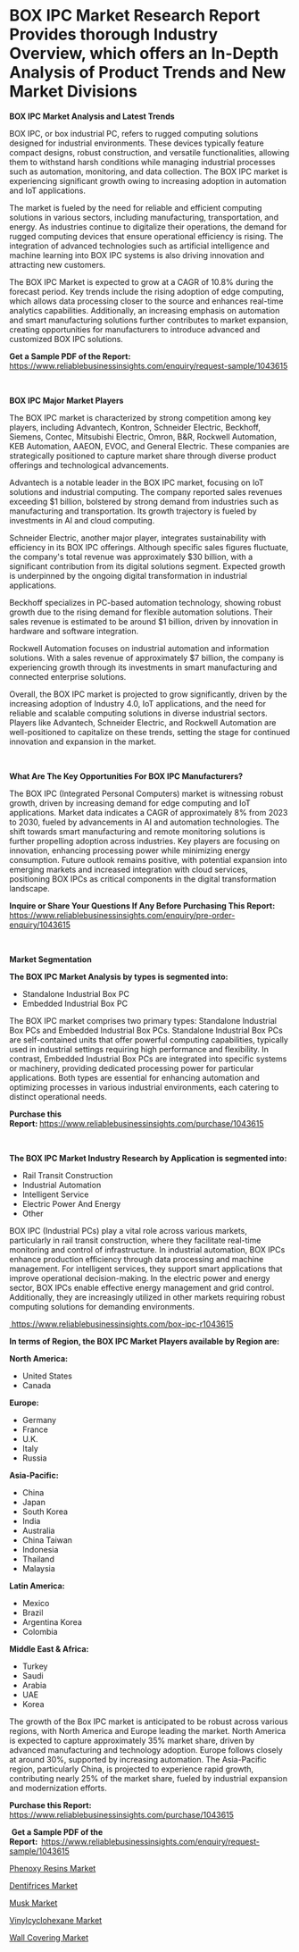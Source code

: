 <p><h1>BOX IPC Market Research Report Provides thorough Industry Overview, which offers an In-Depth Analysis of Product Trends and New Market Divisions</h1></p><p><strong>BOX IPC Market Analysis and Latest Trends</strong></p>
<p><p>BOX IPC, or box industrial PC, refers to rugged computing solutions designed for industrial environments. These devices typically feature compact designs, robust construction, and versatile functionalities, allowing them to withstand harsh conditions while managing industrial processes such as automation, monitoring, and data collection. The BOX IPC market is experiencing significant growth owing to increasing adoption in automation and IoT applications.</p><p>The market is fueled by the need for reliable and efficient computing solutions in various sectors, including manufacturing, transportation, and energy. As industries continue to digitalize their operations, the demand for rugged computing devices that ensure operational efficiency is rising. The integration of advanced technologies such as artificial intelligence and machine learning into BOX IPC systems is also driving innovation and attracting new customers.</p><p>The BOX IPC Market is expected to grow at a CAGR of 10.8% during the forecast period. Key trends include the rising adoption of edge computing, which allows data processing closer to the source and enhances real-time analytics capabilities. Additionally, an increasing emphasis on automation and smart manufacturing solutions further contributes to market expansion, creating opportunities for manufacturers to introduce advanced and customized BOX IPC solutions.</p></p>
<p><strong>Get a Sample PDF of the Report:&nbsp;</strong> <a href="https://www.reliablebusinessinsights.com/enquiry/request-sample/1043615?utm_campaign=97&utm_medium=2&utm_source=Github&utm_content=ia&utm_term=02042025&utm_id=box-ipc">https://www.reliablebusinessinsights.com/enquiry/request-sample/1043615</a></p>
<p>&nbsp;</p>
<p><strong>BOX IPC Major Market Players</strong></p>
<p><p>The BOX IPC market is characterized by strong competition among key players, including Advantech, Kontron, Schneider Electric, Beckhoff, Siemens, Contec, Mitsubishi Electric, Omron, B&R, Rockwell Automation, KEB Automation, AAEON, EVOC, and General Electric. These companies are strategically positioned to capture market share through diverse product offerings and technological advancements.</p><p>Advantech is a notable leader in the BOX IPC market, focusing on IoT solutions and industrial computing. The company reported sales revenues exceeding $1 billion, bolstered by strong demand from industries such as manufacturing and transportation. Its growth trajectory is fueled by investments in AI and cloud computing.</p><p>Schneider Electric, another major player, integrates sustainability with efficiency in its BOX IPC offerings. Although specific sales figures fluctuate, the company's total revenue was approximately $30 billion, with a significant contribution from its digital solutions segment. Expected growth is underpinned by the ongoing digital transformation in industrial applications.</p><p>Beckhoff specializes in PC-based automation technology, showing robust growth due to the rising demand for flexible automation solutions. Their sales revenue is estimated to be around $1 billion, driven by innovation in hardware and software integration.</p><p>Rockwell Automation focuses on industrial automation and information solutions. With a sales revenue of approximately $7 billion, the company is experiencing growth through its investments in smart manufacturing and connected enterprise solutions.</p><p>Overall, the BOX IPC market is projected to grow significantly, driven by the increasing adoption of Industry 4.0, IoT applications, and the need for reliable and scalable computing solutions in diverse industrial sectors. Players like Advantech, Schneider Electric, and Rockwell Automation are well-positioned to capitalize on these trends, setting the stage for continued innovation and expansion in the market.</p></p>
<p>&nbsp;</p>
<p><strong>What Are The Key Opportunities For BOX IPC Manufacturers?</strong></p>
<p><p>The BOX IPC (Integrated Personal Computers) market is witnessing robust growth, driven by increasing demand for edge computing and IoT applications. Market data indicates a CAGR of approximately 8% from 2023 to 2030, fueled by advancements in AI and automation technologies. The shift towards smart manufacturing and remote monitoring solutions is further propelling adoption across industries. Key players are focusing on innovation, enhancing processing power while minimizing energy consumption. Future outlook remains positive, with potential expansion into emerging markets and increased integration with cloud services, positioning BOX IPCs as critical components in the digital transformation landscape.</p></p>
<p><strong>Inquire or Share Your Questions If Any Before Purchasing This Report:</strong> <a href="https://www.reliablebusinessinsights.com/enquiry/pre-order-enquiry/1043615?utm_campaign=97&utm_medium=2&utm_source=Github&utm_content=ia&utm_term=02042025&utm_id=box-ipc">https://www.reliablebusinessinsights.com/enquiry/pre-order-enquiry/1043615</a></p>
<p>&nbsp;</p>
<p><strong>Market Segmentation</strong></p>
<p><strong>The BOX IPC Market Analysis by types is segmented into:</strong></p>
<p><ul><li>Standalone Industrial Box PC</li><li>Embedded Industrial Box PC</li></ul></p>
<p><p>The BOX IPC market comprises two primary types: Standalone Industrial Box PCs and Embedded Industrial Box PCs. Standalone Industrial Box PCs are self-contained units that offer powerful computing capabilities, typically used in industrial settings requiring high performance and flexibility. In contrast, Embedded Industrial Box PCs are integrated into specific systems or machinery, providing dedicated processing power for particular applications. Both types are essential for enhancing automation and optimizing processes in various industrial environments, each catering to distinct operational needs.</p></p>
<p><strong>Purchase this Report:&nbsp;</strong><a href="https://www.reliablebusinessinsights.com/purchase/1043615?utm_campaign=97&utm_medium=2&utm_source=Github&utm_content=ia&utm_term=02042025&utm_id=box-ipc">https://www.reliablebusinessinsights.com/purchase/1043615</a></p>
<p>&nbsp;</p>
<p><strong>The BOX IPC Market Industry Research by Application is segmented into:</strong></p>
<p><ul><li>Rail Transit Construction</li><li>Industrial Automation</li><li>Intelligent Service</li><li>Electric Power And Energy</li><li>Other</li></ul></p>
<p><p>BOX IPC (Industrial PCs) play a vital role across various markets, particularly in rail transit construction, where they facilitate real-time monitoring and control of infrastructure. In industrial automation, BOX IPCs enhance production efficiency through data processing and machine management. For intelligent services, they support smart applications that improve operational decision-making. In the electric power and energy sector, BOX IPCs enable effective energy management and grid control. Additionally, they are increasingly utilized in other markets requiring robust computing solutions for demanding environments.</p></p>
<p><a href="https://www.reliablebusinessinsights.com/box-ipc-r1043615?utm_campaign=97&utm_medium=2&utm_source=Github&utm_content=ia&utm_term=02042025&utm_id=box-ipc">&nbsp;https://www.reliablebusinessinsights.com/box-ipc-r1043615</a></p>
<p><strong>In terms of Region, the BOX IPC Market Players available by Region are:</strong></p>
<p>
    <p> <strong> North America: </strong>
        <ul>
            <li>United States</li>
            <li>Canada</li>
        </ul>
        </p> 
    <p> <strong> Europe: </strong>
        <ul>
            <li>Germany</li>
            <li>France</li>
            <li>U.K.</li>
            <li>Italy</li>
            <li>Russia</li>
        </ul>
        </p> 
    <p> <strong> Asia-Pacific: </strong>
        <ul>
            <li>China</li>
            <li>Japan</li>
            <li>South Korea</li>
            <li>India</li>
            <li>Australia</li>
            <li>China Taiwan</li>
            <li>Indonesia</li>
            <li>Thailand</li>
            <li>Malaysia</li>
        </ul>
        </p> 
    <p> <strong> Latin America: </strong>
        <ul>
            <li>Mexico</li>
            <li>Brazil</li>
            <li>Argentina Korea</li>
            <li>Colombia</li>
        </ul>
        </p> 
    <p> <strong> Middle East & Africa: </strong>
        <ul>
            <li>Turkey</li>
            <li>Saudi</li>
            <li>Arabia</li>
            <li>UAE</li>
            <li>Korea</li>
        </ul>
    </p>
    </p>
<p><p>The growth of the Box IPC market is anticipated to be robust across various regions, with North America and Europe leading the market. North America is expected to capture approximately 35% market share, driven by advanced manufacturing and technology adoption. Europe follows closely at around 30%, supported by increasing automation. The Asia-Pacific region, particularly China, is projected to experience rapid growth, contributing nearly 25% of the market share, fueled by industrial expansion and modernization efforts.</p></p>
<p><strong>Purchase this Report: </strong><a href="https://www.reliablebusinessinsights.com/purchase/1043615?utm_campaign=97&utm_medium=2&utm_source=Github&utm_content=ia&utm_term=02042025&utm_id=box-ipc">https://www.reliablebusinessinsights.com/purchase/1043615</a></p>
<p>&nbsp;<strong>Get a Sample PDF of the Report:&nbsp;&nbsp;</strong><a href="https://www.reliablebusinessinsights.com/enquiry/request-sample/1043615?utm_campaign=97&utm_medium=2&utm_source=Github&utm_content=ia&utm_term=02042025&utm_id=box-ipc">https://www.reliablebusinessinsights.com/enquiry/request-sample/1043615</a></p>
<p><strong></strong></p>
<p><p><a href="https://github.com/taffouasaoka/Market-Research-Report-List-1/blob/main/phenoxy-resins-market.md?utm_campaign=97&utm_medium=2&utm_source=Github&utm_content=ia&utm_term=02042025&utm_id=box-ipc">Phenoxy Resins Market</a></p><p><a href="https://github.com/kuciakkukalo/Market-Research-Report-List-1/blob/main/dentifrices-market.md?utm_campaign=97&utm_medium=2&utm_source=Github&utm_content=ia&utm_term=02042025&utm_id=box-ipc">Dentifrices Market</a></p><p><a href="https://github.com/botocniveda/Market-Research-Report-List-1/blob/main/musk-market.md?utm_campaign=97&utm_medium=2&utm_source=Github&utm_content=ia&utm_term=02042025&utm_id=box-ipc">Musk Market</a></p><p><a href="https://github.com/danitkeavyx7/Market-Research-Report-List-1/blob/main/vinylcyclohexane-market.md?utm_campaign=97&utm_medium=2&utm_source=Github&utm_content=ia&utm_term=02042025&utm_id=box-ipc">Vinylcyclohexane Market</a></p><p><a href="https://github.com/moorsdorak31/Market-Research-Report-List-1/blob/main/wall-covering-market.md?utm_campaign=97&utm_medium=2&utm_source=Github&utm_content=ia&utm_term=02042025&utm_id=box-ipc">Wall Covering Market</a></p></p>